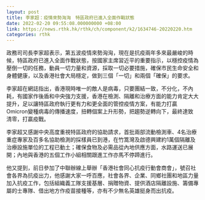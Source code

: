 ```yaml
---
layout: post
title: 李家超：疫情來勢洶洶　特區政府已進入全面作戰狀態
date: 2022-02-20 09:55:08.000000000 +08:00
link: https://news.rthk.hk/rthk/ch/component/k2/1634746-20220220.htm
categories: rthk
---
```


政務司司長李家超表示，第五波疫情來勢洶洶，現在是抗疫兩年多來最嚴峻的時候，特區政府已進入全面作戰狀態，按國家主席習近平的重要指示，以穩控疫情為壓倒一切的任務，動員一切力量和資源，採取一切必要措施，確保市民生命安全和身體健康，以及香港社會大局穩定，做到三個「一切」和兩個「確保」的要求。

李家超在網誌指出，香港現時唯一的敵人是病毒，只要團結一致，不分化，不內耗，有國家作後盾和中央強力支援，香港在檢測、隔離和治療方面的能力肯定大大提升，足以讓特區政府執行更有力和更全面的管控疫情方案，有能力打贏Omicron變種病毒的傳播速度，扭轉個案上升形勢，把趨勢逆轉向下，最終達致清零，打贏疫戰。

李家超又感謝中央高度重視特區政府的協助請求，首批兩部流動檢測車、4名治療重症專家及百多名協助檢測的採樣員已到港，在竹篙灣及啟德興建約1萬個隔離及治療設施單位的工程已動土；確保食物及必需品從內地供應方面，水路運送已展開；內地與香港的五個工作小組相關跟進工作亦馬不停蹄進行。

他又提到，前日參加了中聯辦線上舉辦「香港社會同心抗疫行動會商會」，號召社會各界為抗疫出力，他感謝大家一呼百應，社會各界、企業、同鄉社團和地區力量加入抗疫工作，包括組織義工隊支援基層、捐贈物資、提供酒店隔離設施、籌備專屬的士專隊、借出地方作疫苗接種等，亦有不少無名英雄挺身而出抗疫。
